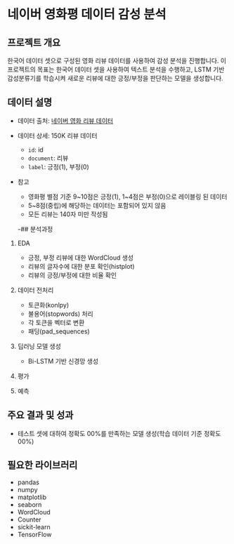# 네이버 영화평 데이터 감성 분석

## 프로젝트 개요
한국어 데이터 셋으로 구성된 영화 리뷰 데이터를 사용하여 감성 분석을 진행합니다. 이 프로젝트의 목표는 한국어 데이터 셋을 사용하여 텍스트 분석을 수행하고, LSTM 기반 감성분류기를 학습시켜 새로운 리뷰에 대한 긍정/부정을 판단하는 모델을 생성합니다.


## 데이터 설명
- 데이터 출처: [네이버 영화 리뷰 데이터](https://github.com/e9t/nsmc/)
- 데이터 상세: 150K 리뷰 데이터
    - `id`: id
    - `document`: 리뷰
    - `label`: 긍정(1), 부정(0)
- 참고
    - 영화평 별점 기준 9~10점은 긍정(1), 1~4점은 부정(0)으로 레이블링 된 데이터
    - 5~8점(중립)에 해당하는 데이터는 포함되어 있지 않음
    - 모든 리뷰는 140자 미만 작성됨
 
    -## 분석과정
1. EDA
   - 긍정, 부정 리뷰에 대한 WordCloud 생성
   - 리뷰의 글자수에 대한 분포 확인(histplot)
   - 리뷰의 긍정/부정에 대한 비율 확인

2. 데이터 전처리
   - 토큰화(konlpy)
   - 불용어(stopwords) 처리
   - 각 토큰을 벡터로 변환
   - 패딩(pad_sequences)

3. 딥러닝 모델 생성
   - Bi-LSTM 기반 신경망 생성

4. 평가
5. 예측

## 주요 결과 및 성과
- 테스트 셋에 대하여 정확도 00%를 만족하는 모델 생성(학습 데이터 기준 정확도 00%)

 ## 필요한 라이브러리
- pandas
- numpy
- matplotlib
- seaborn
- WordCloud
- Counter
- sickit-learn
- TensorFlow
